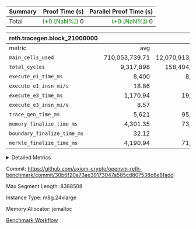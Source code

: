 | Summary | Proof Time (s) | Parallel Proof Time (s) |
|:---|---:|---:|
| Total | <span style='color: green'>(+0 [NaN%])</span> 0 | <span style='color: green'>(+0 [NaN%])</span> 0 |


| reth.tracegen.block_21000000 |||||
|:---|---:|---:|---:|---:|
|metric|avg|sum|max|min|
| `main_cells_used     ` |  710,053,739.71 |  12,070,913,575 |  1,495,553,586 |  202,941,239 |
| `total_cycles        ` |  9,317,898 |  158,404,266 |  20,489,100 |  1,113,566 |
| `execute_e1_time_ms  ` |  8,400 |  8,400 |  8,400 |  8,400 |
| `execute_e1_insn_mi/s` |  18.86 | -          |  18.86 |  18.86 |
| `execute_e3_time_ms  ` |  1,170.94 |  19,906 |  3,405 |  114 |
| `execute_e3_insn_mi/s` |  8.57 | -          |  9.72 |  3.83 |
| `trace_gen_time_ms   ` |  5,621 |  95,557 |  7,031 |  4,035 |
| `memory_finalize_time_ms` |  4,301.35 |  73,123 |  5,516 |  3,305 |
| `boundary_finalize_time_ms` |  32.12 |  546 |  92 |  3 |
| `merkle_finalize_time_ms` |  4,190.94 |  71,246 |  5,365 |  3,121 |



<details>
<summary>Detailed Metrics</summary>

| air_name | block_number | quotient_deg | interactions | constraints |
| --- | --- | --- | --- | --- |
| AccessAdapterAir<16> | 21000000 | 2 | 5 | 12 | 
| AccessAdapterAir<2> | 21000000 | 2 | 5 | 12 | 
| AccessAdapterAir<32> | 21000000 | 2 | 5 | 12 | 
| AccessAdapterAir<4> | 21000000 | 2 | 5 | 12 | 
| AccessAdapterAir<8> | 21000000 | 2 | 5 | 12 | 
| BitwiseOperationLookupAir<8> | 21000000 | 2 | 2 | 4 | 
| KeccakVmAir | 21000000 | 2 | 321 | 4,513 | 
| MemoryMerkleAir<8> | 21000000 | 2 | 4 | 39 | 
| PersistentBoundaryAir<8> | 21000000 | 2 | 3 | 7 | 
| PhantomAir | 21000000 | 2 | 3 | 5 | 
| Poseidon2PeripheryAir<BabyBearParameters>, 1> | 21000000 | 2 | 1 | 286 | 
| ProgramAir | 21000000 | 1 | 1 | 4 | 
| RangeTupleCheckerAir<2> | 21000000 | 1 | 1 | 4 | 
| Rv32HintStoreAir | 21000000 | 2 | 18 | 28 | 
| Sha256VmAir | 21000000 | 2 | 50 | 663 | 
| VariableRangeCheckerAir | 21000000 | 1 | 1 | 4 | 
| VmAirWrapper<Rv32BaseAluAdapterAir, BaseAluCoreAir<4, 8> | 21000000 | 2 | 20 | 37 | 
| VmAirWrapper<Rv32BaseAluAdapterAir, LessThanCoreAir<4, 8> | 21000000 | 2 | 18 | 40 | 
| VmAirWrapper<Rv32BaseAluAdapterAir, ShiftCoreAir<4, 8> | 21000000 | 2 | 24 | 91 | 
| VmAirWrapper<Rv32BranchAdapterAir, BranchEqualCoreAir<4> | 21000000 | 2 | 11 | 20 | 
| VmAirWrapper<Rv32BranchAdapterAir, BranchLessThanCoreAir<4, 8> | 21000000 | 2 | 13 | 35 | 
| VmAirWrapper<Rv32CondRdWriteAdapterAir, Rv32JalLuiCoreAir> | 21000000 | 2 | 10 | 18 | 
| VmAirWrapper<Rv32HeapAdapterAir<2, 32, 32>, BaseAluCoreAir<32, 8> | 21000000 | 2 | 61 | 126 | 
| VmAirWrapper<Rv32HeapAdapterAir<2, 32, 32>, LessThanCoreAir<32, 8> | 21000000 | 2 | 31 | 129 | 
| VmAirWrapper<Rv32HeapAdapterAir<2, 32, 32>, MultiplicationCoreAir<32, 8> | 21000000 | 2 | 61 | 57 | 
| VmAirWrapper<Rv32HeapAdapterAir<2, 32, 32>, ShiftCoreAir<32, 8> | 21000000 | 2 | 79 | 2,161 | 
| VmAirWrapper<Rv32HeapBranchAdapterAir<2, 32>, BranchEqualCoreAir<32> | 21000000 | 2 | 20 | 55 | 
| VmAirWrapper<Rv32HeapBranchAdapterAir<2, 32>, BranchLessThanCoreAir<32, 8> | 21000000 | 2 | 22 | 126 | 
| VmAirWrapper<Rv32IsEqualModAdapterAir<2, 1, 32, 32>, ModularIsEqualCoreAir<32, 4, 8> | 21000000 | 2 | 25 | 225 | 
| VmAirWrapper<Rv32IsEqualModAdapterAir<2, 3, 16, 48>, ModularIsEqualCoreAir<48, 4, 8> | 21000000 | 2 | 41 | 333 | 
| VmAirWrapper<Rv32JalrAdapterAir, Rv32JalrCoreAir> | 21000000 | 2 | 16 | 20 | 
| VmAirWrapper<Rv32LoadStoreAdapterAir, LoadSignExtendCoreAir<4, 8> | 21000000 | 2 | 18 | 33 | 
| VmAirWrapper<Rv32LoadStoreAdapterAir, LoadStoreCoreAir<4> | 21000000 | 2 | 17 | 40 | 
| VmAirWrapper<Rv32MultAdapterAir, DivRemCoreAir<4, 8> | 21000000 | 2 | 25 | 84 | 
| VmAirWrapper<Rv32MultAdapterAir, MulHCoreAir<4, 8> | 21000000 | 2 | 24 | 31 | 
| VmAirWrapper<Rv32MultAdapterAir, MultiplicationCoreAir<4, 8> | 21000000 | 2 | 19 | 19 | 
| VmAirWrapper<Rv32RdWriteAdapterAir, Rv32AuipcCoreAir> | 21000000 | 2 | 12 | 14 | 
| VmAirWrapper<Rv32VecHeapAdapterAir<1, 2, 2, 32, 32>, FieldExpressionCoreAir> | 21000000 | 2 | 415 | 480 | 
| VmAirWrapper<Rv32VecHeapAdapterAir<1, 6, 6, 16, 16>, FieldExpressionCoreAir> | 21000000 | 2 | 832 | 921 | 
| VmAirWrapper<Rv32VecHeapAdapterAir<2, 1, 1, 32, 32>, FieldExpressionCoreAir> | 21000000 | 2 | 158 | 190 | 
| VmAirWrapper<Rv32VecHeapAdapterAir<2, 2, 2, 32, 32>, FieldExpressionCoreAir> | 21000000 | 2 | 428 | 457 | 
| VmAirWrapper<Rv32VecHeapAdapterAir<2, 3, 3, 16, 16>, FieldExpressionCoreAir> | 21000000 | 2 | 246 | 288 | 
| VmAirWrapper<Rv32VecHeapAdapterAir<2, 6, 6, 16, 16>, FieldExpressionCoreAir> | 21000000 | 2 | 668 | 701 | 
| VmConnectorAir | 21000000 | 2 | 5 | 11 | 

| block_number | insns | execute_metered_time_ms | execute_metered_insn_mi/s |
| --- | --- | --- | --- |
| 21000000 | 158,404,267 | 14,256 | 11.11 | 

| group | block_number | num_segments | insns | execute_e1_time_ms | execute_e1_insn_mi/s |
| --- | --- | --- | --- | --- | --- |
| reth.tracegen.block_21000000 | 21000000 | 17 | 158,404,267 | 8,400 | 18.86 | 

| group | block_number | segment | trace_gen_time_ms | total_cycles | merkle_finalize_time_ms | memory_finalize_time_ms | main_cells_used | insns | execute_e3_time_ms | execute_e3_insn_mi/s | boundary_finalize_time_ms |
| --- | --- | --- | --- | --- | --- | --- | --- | --- | --- | --- | --- |
| reth.tracegen.block_21000000 | 21000000 | 0 | 5,865 | 20,489,100 | 3,121 | 3,322 | 1,099,180,285 | 20,489,100 | 2,204 | 9.29 | 79 | 
| reth.tracegen.block_21000000 | 21000000 | 1 | 7,031 | 19,862,200 | 4,392 | 4,618 | 1,082,874,074 | 19,862,200 | 2,154 | 9.22 | 92 | 
| reth.tracegen.block_21000000 | 21000000 | 10 | 6,044 | 10,238,000 | 4,512 | 4,585 | 456,844,613 | 10,238,000 | 1,196 | 8.56 | 12 | 
| reth.tracegen.block_21000000 | 21000000 | 11 | 4,742 | 1,383,200 | 4,387 | 4,438 | 239,096,415 | 1,383,200 | 153 | 8.99 | 3 | 
| reth.tracegen.block_21000000 | 21000000 | 12 | 4,914 | 1,996,400 | 4,455 | 4,511 | 264,874,197 | 1,996,400 | 226 | 8.83 | 6 | 
| reth.tracegen.block_21000000 | 21000000 | 13 | 6,510 | 8,697,300 | 5,179 | 5,316 | 934,106,941 | 8,697,300 | 942 | 9.22 | 46 | 
| reth.tracegen.block_21000000 | 21000000 | 14 | 6,723 | 8,444,700 | 5,365 | 5,516 | 1,011,331,794 | 8,444,700 | 920 | 9.17 | 55 | 
| reth.tracegen.block_21000000 | 21000000 | 15 | 5,981 | 3,959,300 | 5,194 | 5,294 | 594,062,658 | 3,959,300 | 437 | 9.04 | 28 | 
| reth.tracegen.block_21000000 | 21000000 | 16 | 5,393 | 1,113,566 | 4,973 | 5,057 | 202,941,239 | 1,113,567 | 114 | 9.72 | 17 | 
| reth.tracegen.block_21000000 | 21000000 | 2 | 6,022 | 11,926,000 | 4,120 | 4,335 | 1,328,729,137 | 11,926,000 | 1,297 | 9.19 | 89 | 
| reth.tracegen.block_21000000 | 21000000 | 3 | 4,334 | 2,725,300 | 3,435 | 3,581 | 1,495,553,586 | 2,725,300 | 319 | 8.53 | 49 | 
| reth.tracegen.block_21000000 | 21000000 | 4 | 4,035 | 5,073,100 | 3,225 | 3,305 | 373,406,349 | 5,073,100 | 565 | 8.98 | 14 | 
| reth.tracegen.block_21000000 | 21000000 | 5 | 5,494 | 13,042,300 | 3,451 | 3,527 | 764,886,254 | 13,042,300 | 3,405 | 3.83 | 14 | 
| reth.tracegen.block_21000000 | 21000000 | 6 | 5,370 | 13,813,000 | 3,461 | 3,527 | 604,463,905 | 13,813,000 | 1,648 | 8.38 | 9 | 
| reth.tracegen.block_21000000 | 21000000 | 7 | 5,260 | 10,252,600 | 3,685 | 3,751 | 465,385,610 | 10,252,600 | 1,229 | 8.34 | 9 | 
| reth.tracegen.block_21000000 | 21000000 | 8 | 5,663 | 12,380,000 | 3,963 | 4,033 | 556,016,042 | 12,380,000 | 1,495 | 8.28 | 10 | 
| reth.tracegen.block_21000000 | 21000000 | 9 | 6,176 | 13,008,200 | 4,328 | 4,407 | 597,160,476 | 13,008,200 | 1,602 | 8.12 | 14 | 

</details>


Commit: https://github.com/axiom-crypto/openvm-reth-benchmark/commit/30b6f20a73ae39173047a585cd807538c6e8fadd

Max Segment Length: 8388508

Instance Type: m8g.24xlarge

Memory Allocator: jemalloc

[Benchmark Workflow](https://github.com/axiom-crypto/openvm-reth-benchmark/actions/runs/15876575063)
